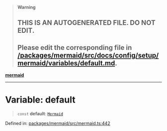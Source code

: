 > **Warning**
>
> ## THIS IS AN AUTOGENERATED FILE. DO NOT EDIT.
>
> ## Please edit the corresponding file in [/packages/mermaid/src/docs/config/setup/mermaid/variables/default.md](../../../../../packages/mermaid/src/docs/config/setup/mermaid/variables/default.md).

[**mermaid**](../../README.md)

---

# Variable: default

> `const` **default**: [`Mermaid`](../interfaces/Mermaid.md)

Defined in: [packages/mermaid/src/mermaid.ts:442](https://github.com/mermaid-js/mermaid/blob/master/packages/mermaid/src/mermaid.ts#L442)
